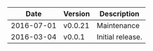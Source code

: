 | Date        | Version | Description |
| ----------- | ------- | ----------- |
| 2016-07-01  | v0.0.21 | Maintenance |
| 2016-03-04  | v0.0.1  | Initial release. |
